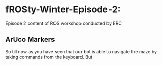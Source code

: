 # fROSty-Winter-Episode-2:
Episode 2 content of ROS workshop conducted by ERC

## ArUco Markers
So till now as you have seen that our bot is able to navigate the maze by taking commands from the keyboard. But 
